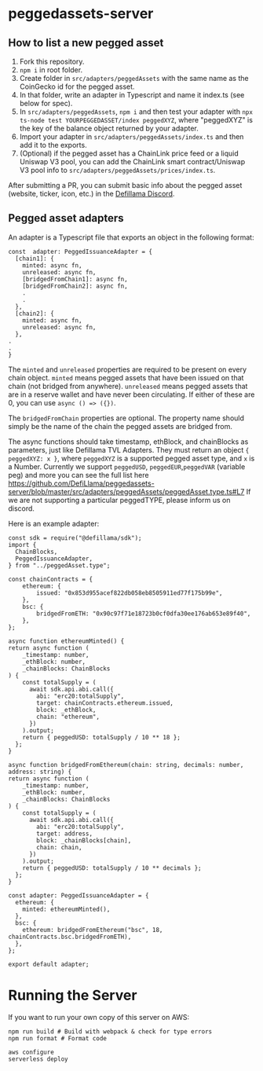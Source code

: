 # peggedassets-server

## How to list a new pegged asset

1. Fork this repository.
2. `npm i` in root folder.
3. Create folder in `src/adapters/peggedAssets` with the same name as the CoinGecko id for the pegged asset.
4. In that folder, write an adapter in Typescript and name it index.ts (see below for spec).
5. In `src/adapters/peggedAssets`, `npm i` and then test your adapter with `npx ts-node test YOURPEGGEDASSET/index peggedXYZ`, where "peggedXYZ" is the key of the balance object returned by your adapter.
6. Import your adapter in `src/adapters/peggedAssets/index.ts` and then add it to the exports.
7. (Optional) if the pegged asset has a ChainLink price feed or a liquid Uniswap V3 pool, you can add the ChainLink smart contract/Uniswap V3 pool info to `src/adapters/peggedAssets/prices/index.ts`.

After submitting a PR, you can submit basic info about the pegged asset (website, ticker, icon, etc.) in the [Defillama Discord](https://discord.defillama.com/).

## Pegged asset adapters

An adapter is a Typescript file that exports an object in the following format:

    const  adapter: PeggedIssuanceAdapter = {
      [chain1]: {
        minted: async fn,
        unreleased: async fn,
        [bridgedFromChain1]: async fn,
        [bridgedFromChain2]: async fn,
        .
        .
      },
      [chain2]: {
        minted: async fn,
        unreleased: async fn,
      },
    .
    .
    }

The `minted` and `unreleased` properties are required to be present on every chain object. `minted` means pegged assets that have been issued on that chain (not bridged from anywhere). `unreleased` means pegged assets that are in a reserve wallet and have never been circulating. If either of these are 0, you can use `async () => ({})`.

The `bridgedFromChain` properties are optional. The property name should simply be the name of the chain the pegged assets are bridged from.

The async functions should take timestamp, ethBlock, and chainBlocks as parameters, just like Defillama TVL Adapters. They must return an object `{ peggedXYZ: x }`, where `peggedXYZ` is a supported pegged asset type, and `x` is a Number. Currently we support `peggedUSD`, `peggedEUR`,`peggedVAR` (variable peg) and more you can see the full list here https://github.com/DefiLlama/peggedassets-server/blob/master/src/adapters/peggedAssets/peggedAsset.type.ts#L7
If we are not supporting a particular peggedTYPE, please inform us on discord.

Here is an example adapter:
	
    const sdk = require("@defillama/sdk");
    import {
      ChainBlocks,
      PeggedIssuanceAdapter,
    } from "../peggedAsset.type";

    const chainContracts = {
	    ethereum: {
	        issued: "0x853d955acef822db058eb8505911ed77f175b99e",
	    },
	    bsc: {
	        bridgedFromETH: "0x90c97f71e18723b0cf0dfa30ee176ab653e89f40",
	    },
    };

    async function ethereumMinted() {
    return async function (
        _timestamp: number,
        _ethBlock: number,
        _chainBlocks: ChainBlocks
    ) {
        const totalSupply = (
          await sdk.api.abi.call({
            abi: "erc20:totalSupply",
            target: chainContracts.ethereum.issued,
            block: _ethBlock,
            chain: "ethereum",
          })
        ).output;
        return { peggedUSD: totalSupply / 10 ** 18 };
      };
    }

    async function bridgedFromEthereum(chain: string, decimals: number, address: string) {
    return async function (
        _timestamp: number,
        _ethBlock: number,
        _chainBlocks: ChainBlocks
    ) {
        const totalSupply = (
          await sdk.api.abi.call({
            abi: "erc20:totalSupply",
            target: address,
            block: _chainBlocks[chain],
            chain: chain,
          })
        ).output;
        return { peggedUSD: totalSupply / 10 ** decimals };
      };
    }

    const adapter: PeggedIssuanceAdapter = {
      ethereum: {
        minted: ethereumMinted(),
      },
      bsc: {
        ethereum: bridgedFromEthereum("bsc", 18, chainContracts.bsc.bridgedFromETH),
      },
    };

    export default adapter;


# Running the Server

If you want to run your own copy of this server on AWS:
    
    npm run build # Build with webpack & check for type errors
    npm run format # Format code
 
    aws configure
	serverless deploy

